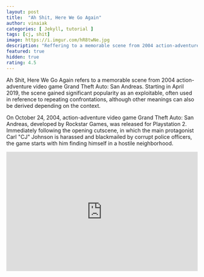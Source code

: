 ```yaml
---
layout: post
title:  "Ah Shit, Here We Go Again"
author: vinaiak
categories: [ Jekyll, tutorial ]
tags: [cj, shit]
image: https://i.imgur.com/hR8twNe.jpg
description: "Reffering to a memorable scene from 2004 action-adventure video game Grand Theft Auto: San Andreas"
featured: true
hidden: true
rating: 4.5
---
```


Ah Shit, Here We Go Again refers to a memorable scene from 2004 action-adventure video game Grand Theft Auto: San Andreas. Starting in April 2019, the scene gained significant popularity as an exploitable, often used in reference to repeating confrontations, although other meanings can also be derived depending on the context.

On October 24, 2004, action-adventure video game Grand Theft Auto: San Andreas, developed by Rockstar Games, was released for Playstation 2. Immediately following the opening cutscene, in which the main protagonist Carl "CJ" Johnson is harassed and blackmailed by corrupt police officers, the game starts with him finding himself in a hostile neighborhood.

<iframe style="width:100%;" height="315" src="https://www.youtube.com/embed/6jw5ovOMHCM" frameborder="0" allowfullscreen></iframe>

